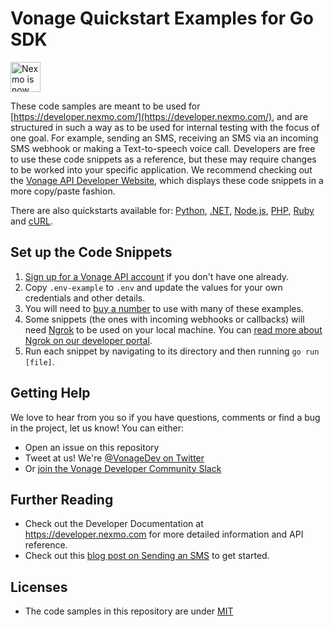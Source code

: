 # Vonage Quickstart Examples for Go SDK

<img src="https://developer.nexmo.com/assets/images/Vonage_Nexmo.svg" height="48px" alt="Nexmo is now known as Vonage" />

These code samples are meant to be used for [https://developer.nexmo.com/](https://developer.nexmo.com/), and are structured in such a way as to be used for internal testing with the focus of one goal. For example, sending an SMS, receiving an SMS via an incoming SMS webhook or making a Text-to-speech voice call. Developers are free to use these code snippets as a reference, but these may require changes to be worked into your specific application. We recommend checking out the [Vonage API Developer Website](https://developer.nexmo.com/), which displays these code snippets in a more copy/paste fashion.

There are also quickstarts available for: [Python](https://github.com/Vonage/vonage-python-code-snippets), [.NET](https://github.com/Vonage/vonage-dotnet-code-snippets), [Node.js](https://github.com/Vonage/vonage-node-code-snippets), [PHP](https://github.com/Vonage/vonage-php-code-snippets),  [Ruby](https://github.com/Vonage/vonage-ruby-code-snippets) and [cURL](https://github.com/Vonage/vonage-curl-code-snippets).


## Set up the Code Snippets

1. [Sign up for a Vonage API account](https://dashboard.nexmo.com/sign-up?utm_source=DEV_REL&utm_medium=github&utm_campaign=vonage-go-code-snippets) if you don't have one already.
2. Copy `.env-example` to `.env` and update the values for your own credentials and other details.
3. You will need to [buy a number](https://dashboard.nexmo.com/buy-numbers) to use with many of these examples.
4. Some snippets (the ones with incoming webhooks or callbacks) will need [Ngrok](https://ngrok.com) to be used on your local machine. You can [read more about Ngrok on our developer portal](https://developer.nexmo.com/tools/ngrok).
5. Run each snippet by navigating to its directory and then running `go run [file]`.

## Getting Help

We love to hear from you so if you have questions, comments or find a bug in the project, let us know! You can either:

* Open an issue on this repository
* Tweet at us! We're [@VonageDev on Twitter](https://twitter.com/VonageDev)
* Or [join the Vonage Developer Community Slack](https://developer.nexmo.com/community/slack)

## Further Reading

* Check out the Developer Documentation at <https://developer.nexmo.com> for more detailed information and API reference.
* Check out this [blog post on Sending an SMS](https://www.nexmo.com/blog/2019/08/28/how-to-send-sms-with-go-dr) to get started.

## Licenses

- The code samples in this repository are under [MIT](LICENSE)
